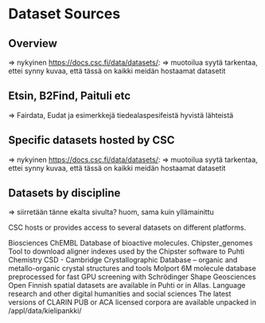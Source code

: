 # Dataset Sources

<a name="header1"></a>
## Overview

=> nykyinen https://docs.csc.fi/data/datasets/: => muotoilua syytä tarkentaa, ettei synny kuvaa, että tässä on kaikki meidän hostaamat datasetit
<a name="header2"></a>
## Etsin, B2Find, Paituli etc

=> Fairdata, Eudat ja esimerkkejä tiedealaspesifeistä hyvistä lähteistä

<a name="header3"></a>
## Specific datasets hosted by CSC

=> nykyinen https://docs.csc.fi/data/datasets/: => muotoilua syytä tarkentaa, ettei synny kuvaa, että tässä on kaikki meidän hostaamat datasetit

<a name="header4"></a>
## Datasets by discipline

=> siirretään tänne ekalta sivulta? huom, sama kuin yllämainittu

CSC hosts or provides access to several datasets on different platforms.

Biosciences
ChEMBL Database of bioactive molecules.
Chipster_genomes Tool to download aligner indexes used by the Chipster software to Puhti
Chemistry
CSD - Cambridge Crystallographic Database – organic and metallo-organic crystal structures and tools
Molport 6M molecule database preprocessed for fast GPU screening with Schrödinger Shape
Geosciences
Open Finnish spatial datasets are available in Puhti or in Allas.
Language research and other digital humanities and social sciences
The latest versions of CLARIN PUB or ACA licensed corpora are available unpacked in /appl/data/kielipankki/
